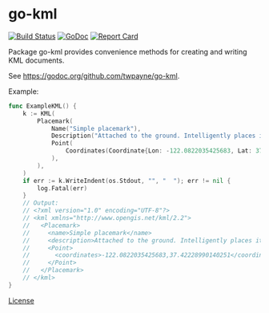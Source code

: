 # go-kml

[![Build Status](https://travis-ci.org/twpayne/go-kml.svg?branch=master)](https://travis-ci.org/twpayne/go-kml)
[![GoDoc](https://godoc.org/github.com/twpayne/go-kml?status.svg)](https://godoc.org/github.com/twpayne/go-kml)
[![Report Card](https://goreportcard.com/badge/github.com/twpayne/go-kml)](https://goreportcard.com/report/github.com/twpayne/go-kml)

Package go-kml provides convenience methods for creating and writing KML documents.

See https://godoc.org/github.com/twpayne/go-kml.

Example:

```go
func ExampleKML() {
	k := KML(
		Placemark(
			Name("Simple placemark"),
			Description("Attached to the ground. Intelligently places itself at the height of the underlying terrain."),
			Point(
				Coordinates(Coordinate{Lon: -122.0822035425683, Lat: 37.42228990140251}),
			),
		),
	)
	if err := k.WriteIndent(os.Stdout, "", "  "); err != nil {
		log.Fatal(err)
	}
	// Output:
	// <?xml version="1.0" encoding="UTF-8"?>
	// <kml xmlns="http://www.opengis.net/kml/2.2">
	//   <Placemark>
	//     <name>Simple placemark</name>
	//     <description>Attached to the ground. Intelligently places itself at the height of the underlying terrain.</description>
	//     <Point>
	//       <coordinates>-122.0822035425683,37.42228990140251</coordinates>
	//     </Point>
	//   </Placemark>
	// </kml>
}
```

[License](LICENSE)
